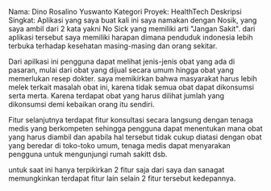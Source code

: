 Nama: Dino Rosalino Yuswanto
Kategori Proyek: HealthTech
Deskripsi Singkat:
Aplikasi yang saya buat kali ini saya namakan dengan Nosik, yang saya ambil dari 2 kata yakni No Sick yang memiliki arti "Jangan Sakit". dari aplikasi tersebut saya memiliki harapan dimana penduduk indonesia lebih terbuka terhadap kesehatan masing-masing dan orang sekitar.

Dari apilkasi ini pengguna dapat melihat jenis-jenis obat yang ada di pasaran, mulai dari obat yang dijual secara umum hingga obat yang memerlukan resep dokter. saya memikirkan bahwa masyarakat harus lebih melek terkait masalah obat ini, karena tidak semua obat dapat dikonsumsi serta merta. Karena terdapat obat yang harus dilihat jumlah yang dikonsumsi demi kebaikan orang itu sendiri.

Fitur selanjutnya terdapat fitur konsultasi secara langsung dengan tenaga medis yang berkompeten sehingga pengguna dapat menentukan mana obat yang harus diambil dan apabila hal tersebut tidak cukup diatasi dengan obat yang beredar di toko-toko umum, tenaga medis dapat menyarakan pengguna untuk mengunjungi rumah sakitt dsb.

untuk saat ini hanya terpikirkan 2 fitur saja dari saya dan sanagat memungkinkan terdapat fitur lain selain 2 fitur tersebut kedepannya.
